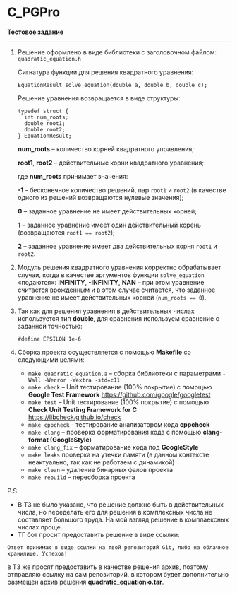 # C_PGPro

**Тестовое задание**

---

1. Решение оформлено в виде библиотеки с заголовочном файлом:
    `quadratic_equation.h`
  	
  	Cигнатура функции для решения квадратного уравнения:
  	
  	`EquationResult solve_equation(double a, double b, double c);`
  	
  	Решение уравнения возвращается в виде структуры:
  	```
    typedef struct {
      int num_roots;
      double root1;
      double root2;
    } EquationResult;
   ```
   
   **num_roots** – количество корней квадратного управления;

   **root1**, **root2** – действительные корни квадратного уравнения;

   где **num_roots** принимает значения:

   **-1** - бесконечное количество решений, пар `root1` и `root2` (в качестве одного из решений возвращаются нулевые значения);

   **0** – заданное уравнение не имеет действительных корней;

   **1** – заданное уравнение имеет один действительный корень (возвращаются `root1 == root2`);

   **2** – заданное уравнение имеет два действительных корня `root1` и `root2`.



2. Модуль решения квадратного уравнения корректно обрабатывает случаи, когда в качестве аргументов
   функции `solve_equation` «подаются»: **INFINITY**, **-INFINITY**, **NAN** – при этом уравнение считается врожденным и в этом случае считается,
   что заданное уравнение не имеет действительных корней (`num_roots == 0`).

3. Так как для решения уравнения в действительных числах используется тип **double**, для сравнения используем сравнение с заданной точностью:
   
    `#define EPSILON 1e-6`
  	
4. Сборка проекта осуществляется с помощью **Makefile** со следующими целями:
    - `make quadratic_equation.a` – сборка библиотеки с параметрами `-Wall -Werror -Wextra -std=c11`
    - `make check` – Unit тестирование (100% покрытие) с помощью **Google Test Framework** https://github.com/google/googletest
    - `make test` – Unit тестирование (100% покрытие) с помощью **Check Unit Testing Framework for C** https://libcheck.github.io/check
    - `make cppcheck` - тестирование анализатором кода **cppcheck**
    - `make clang` – проверка форматирования кода с помощью **clang-format (GoogleStyle)**
    - `make clang_fix` – форматирование кода под **GoogleStyle**
    - `make leaks` проверка на утечки памяти (в данном контексте неактуально, так как не работаем с динамикой)
    - `make clean` – удаление бинарных фалов проекта
    - `make rebuild` – пересборка проекта
  
P.S.
- В ТЗ не было указано, что решение должно быть в действительных числа, но переделать его для решения в комплексных числа не составляет большого труда. На мой взгляд решение в комплаексных числах проще.
- ТГ бот просит предоставить решение в виде ссылки:
  
`Ответ принимаю в виде ссылки на твой репозиторий Git, либо на облачное хранилище. Успехов!`

в ТЗ же просят предоставить в качестве решения архив,
поэтому отправляю ссылку на сам репозиторий, в котором будет дополнительно размещен архив решения **quadratic_equationю.tar**.
